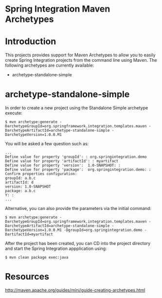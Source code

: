 Spring Integration Maven Archetypes
=======================

# Introduction

This projects provides support for Maven Archetypes to allow you to easily create Spring Integration projects from the command line using Maven. The following archetypes are currently available:

* archetype-standalone-simple

# archetype-standalone-simple

In order to create a new project using the Standalone Simple archetype execute:

    $ mvn archetype:generate -DarchetypeGroupId=org.springframework.integration.templates.maven -DarchetypeArtifactId=archetype-standalone-simple -DarchetypeVersion=1.0.0.M1

You will be asked a few question such as:

    ...
    Define value for property 'groupId': : org.springintegration.demo
    Define value for property 'artifactId': : myartifact
    Define value for property 'version':  1.0-SNAPSHOT: : 
    Define value for property 'package':  org.springintegration.demo: : 
    Confirm properties configuration:
    groupId: a.b.c
    artifactId: d
    version: 1.0-SNAPSHOT
    package: a.b.c
    Y: :
    ...

Alternative, you can also provide the parameters via the initial command: 

    $ mvn archetype:generate -DarchetypeGroupId=org.springframework.integration.templates.maven -DarchetypeArtifactId=archetype-standalone-simple -DarchetypeVersion=1.0.0.M1 -DgroupId=org.springintegration.demo -DartifactId=myartifact

After the project has been created, you can CD into the project directory and start the Spring Integration appplication using:

    $ mvn clean package exec:java

# Resources

http://maven.apache.org/guides/mini/guide-creating-archetypes.html



 